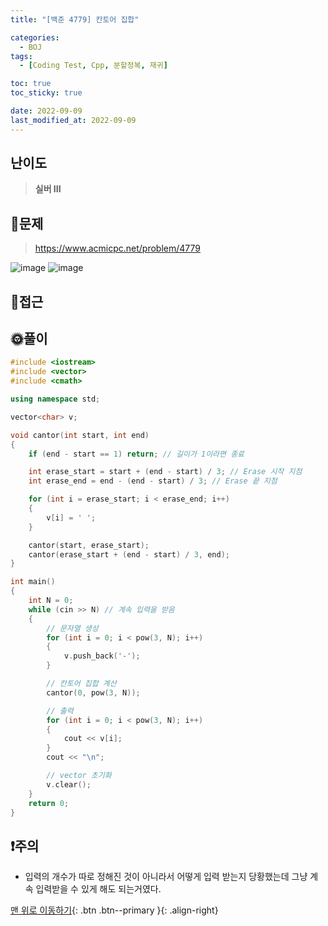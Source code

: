 ```yaml
---
title: "[백준 4779] 칸토어 집합"

categories:
  - BOJ
tags:
  - [Coding Test, Cpp, 분할정복, 재귀]

toc: true
toc_sticky: true

date: 2022-09-09
last_modified_at: 2022-09-09
---
```


## 난이도

> **실버 III**

## 📜문제

> <https://www.acmicpc.net/problem/4779>

![image](https://user-images.githubusercontent.com/81313733/189292264-3db5c6c1-e59d-4567-adf3-00f3b4bb136c.png)
![image](https://user-images.githubusercontent.com/81313733/189292370-7ece4911-7454-4dbf-87bf-2621da6a1d22.png)

## 🔎접근

## 🌞풀이

```c++
#include <iostream>
#include <vector>
#include <cmath>

using namespace std;

vector<char> v;

void cantor(int start, int end)
{
	if (end - start == 1) return; // 길이가 1이라면 종료

	int erase_start = start + (end - start) / 3; // Erase 시작 지점
	int erase_end = end - (end - start) / 3; // Erase 끝 지점

	for (int i = erase_start; i < erase_end; i++)
	{
		v[i] = ' ';
	}

	cantor(start, erase_start);
	cantor(erase_start + (end - start) / 3, end);
}

int main()
{
	int N = 0;
	while (cin >> N) // 계속 입력을 받음
	{
		// 문자열 생성
		for (int i = 0; i < pow(3, N); i++)
		{
			v.push_back('-');
		}

		// 칸토어 집합 계산
		cantor(0, pow(3, N));

		// 출력
		for (int i = 0; i < pow(3, N); i++)
		{
			cout << v[i];
		}
		cout << "\n";

		// vector 초기화
		v.clear();
	}
	return 0;
}
```

## ❗주의

- 입력의 개수가 따로 정해진 것이 아니라서 어떻게 입력 받는지 당황했는데 그냥 계속 입력받을 수 있게 해도 되는거였다.

[맨 위로 이동하기](#){: .btn .btn--primary }{: .align-right}
